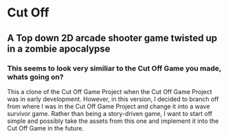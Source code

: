<h1>Cut Off</h1>
<h2>A Top down 2D arcade shooter game twisted up in a zombie apocalypse</h2>
<p>

</p>
<h3>This seems to look very similiar to the Cut Off Game you made, whats going on?</h3>
<p>
This a clone of the Cut Off Game Project when the Cut Off Game Project was in early development. However, in this version, I decided to branch off from where I was in the Cut Off Game Project and change it into a wave survivor game. Rather than being a story-driven game, I want to start off simple and possibly take the assets from this one and implement it into the Cut Off Game in the future.
</p>
